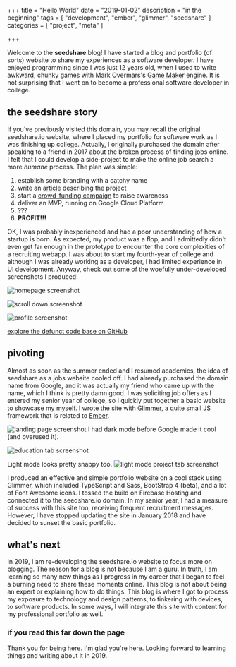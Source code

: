 +++
title = "Hello World"
date = "2019-01-02"
description = "in the beginning"
tags = [ "development", "ember", "glimmer", "seedshare" ]
categories = [ "project", "meta" ]

+++

Welcome to the __seedshare__ blog! I have started a blog and portfolio (of sorts)
website to share my experiences as a software developer. I have enjoyed
programming since I was just 12 years old, when I used to write awkward, chunky
games with Mark Overmars's [Game Maker][yoyogames] engine. It is not surprising
that I went on to become a professional software developer in college.

## the seedshare story
If you've previously visited this domain, you may recall the original
seedshare.io website, where I placed my portfolio for software work as I was
finishing up college. Actually, I originally purchased the domain after speaking
to a friend in 2017 about the broken process of finding jobs online. I felt that
I could develop a side-project to make the online job search a more _humane_
process. The plan was simple:

 1. establish some branding with a catchy name
 2. write an [article][seedshare-article] describing the project
 3. start a [crowd-funding campaign][kickstarter] to raise awareness
 4. deliver an MVP, running on Google Cloud Platform
 5. ???
 6. __PROFIT!!!__

OK, I was probably inexperienced and had a poor understanding of how a startup
is born. As expected, my product was a flop, and I admittedly didn't even get
far enough in the prototype to encounter the core complexities of a recruiting
webapp. I was about to start my fourth-year of college and although I was
already working as a developer, I had limited experience in UI development.
Anyway, check out some of the woefully under-developed screenshots I produced!

![homepage screenshot](/first-post/full_page-cr.png)

![scroll down screenshot](/first-post/home2-pro.png)

![profile screenshot](/first-post/profile-pro.png)

[explore the defunct code base on GitHub][opencareers]

## pivoting
Almost as soon as the summer ended and I resumed academics, the idea of
seedshare as a jobs website cooled off. I had already purchased the domain name
from Google, and it was actually my friend who came up with the name, which I
think is pretty damn good. I was soliciting job offers as I entered my senior
year of college, so I quickly put together a basic website to showcase my
myself. I wrote the site with [Glimmer][glimmer], a quite small JS framework
that is related to [Ember][ember].

![landing page screenshot](/first-post/portfolio-landing.png)
I had dark mode before Google made it cool (and overused it).

![education tab screenshot](/first-post/portfolio-edu.png)

Light mode looks pretty snappy too.
![light mode project tab screenshot](/first-post/portfolio-project.png)

I produced an effective and simple portfolio website on a cool stack using
Glimmer, which included TypeScript and Sass, BootStrap 4 (beta), and a lot of
Font Awesome icons. I tossed the build on Firebase Hosting and connected it to
the seedshare.io domain. In my senior year, I had a measure of success with this
site too, receiving frequent recruitment messages. However, I have stopped
updating the site in January 2018 and have decided to sunset the basic
portfolio.

## what's next
In 2019, I am re-developing the seedshare.io website to focus more on blogging.
The reason for a blog is not because I am a guru. In truth, I am learning so
many new things as I progress in my career that I began to feel a burning need
to share these moments online. This blog is not about being an expert or
explaining how to do things. This blog is where I got to process my exposure to
technology and design patterns, to tinkering with devices, to software products.
In some ways, I will integrate this site with content for my professional
portfolio as well.

### if you read this far down the page
Thank you for being here. I'm glad you're here. Looking forward to learning
things and writing about it in 2019.

[yoyogames]: https://www.yoyogames.com/gamemaker
[kickstarter]: https://www.kickstarter.com/projects/kevin-caravaggio/1490225299?ref=aw1d7j&token=9299977c
[seedshare-article]: https://medium.com/@kevvurs/looking-for-a-new-job-frustrated-yet-f235ef7dbe0d
[opencareers]: https://github.com/kevvurs/opencareers
[glimmer]: https://glimmerjs.com/
[ember]: https://emberjs.com/
